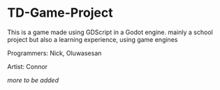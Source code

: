 # TD-Game-Project
This is a game made using GDScript in a Godot engine. mainly a school project but also a learning experience, using game engines

Programmers: Nick, Oluwasesan

Artist: Connor

*more to be added*
